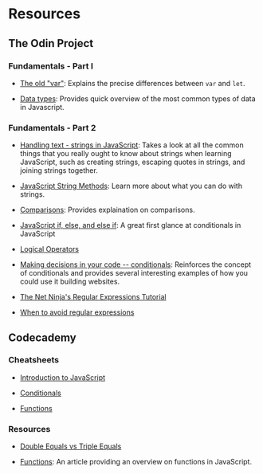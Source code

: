 # Resources

## The Odin Project

### Fundamentals - Part I
- [The old "var"](https://javascript.info/var): Explains the precise differences between 
`var` and `let`.

- [Data types](https://javascript.info/types): Provides quick overview of the most 
common types of data in Javascript.

### Fundamentals - Part 2
- [Handling text - strings in JavaScript](https://developer.mozilla.org/en-US/docs/Learn/JavaScript/First_steps/Strings): Takes a look at all the common things that you really ought to know about strings when 
learning JavaScript, such as creating strings, escaping quotes in strings, and joining 
strings together.

- [JavaScript String Methods](https://www.w3schools.com/js/js_string_methods.asp): Learn more about what you can do with strings.

- [Comparisons](https://javascript.info/comparison): Provides explaination on comparisons.

- [JavaScript if, else, and else if](https://www.w3schools.com/js/js_if_else.asp): A great first glance at conditionals in JavaScript

- [Logical Operators](https://javascript.info/logical-operators)

- [Making decisions in your code -- conditionals](https://developer.mozilla.org/en-US/docs/Learn/JavaScript/Building_blocks/conditionals): Reinforces the concept of conditionals and provides several interesting examples of how you could use it building websites.

- [The Net Ninja's Regular Expressions Tutorial](https://www.youtube.com/playlist?list=PL4cUxeGkcC9g6m_6Sld9Q4jzqdqHd2HiD)

- [When to avoid regular expressions](https://softwareengineering.stackexchange.com/questions/113237/when-you-should-not-use-regular-expressions)


## Codecademy 

### Cheatsheets
- [Introduction to JavaScript](https://www.codecademy.com/learn/introduction-to-javascript/modules/learn-javascript-introduction/cheatsheet)

- [Conditionals](https://www.codecademy.com/learn/introduction-to-javascript/modules/learn-javascript-control-flow/cheatsheet)

- [Functions](https://www.codecademy.com/learn/introduction-to-javascript/modules/learn-javascript-functions/cheatsheet)

### Resources
- [Double Equals vs Triple Equals](https://codeburst.io/javascript-double-equals-vs-triple-equals-61d4ce5a121a)

- [Functions](https://www.codecademy.com/resources/docs/javascript/functions?page_ref=catalog): An article providing an overview on functions in JavaScript.
